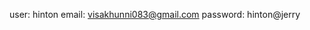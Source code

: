 



user: hinton
email: visakhunni083@gmail.com
password: hinton@jerry




















































